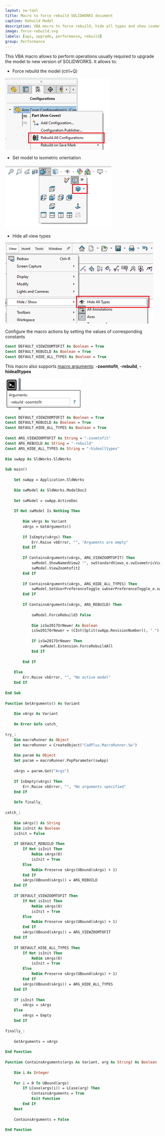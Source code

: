 ```yaml
---
layout: sw-tool
title: Macro to force rebuild SOLIDWORKS document
caption: Rebuild Model
description: VBA macro to force rebuild, hide all types and show isometric view of SOLIDWORKS model
image: force-rebuild.svg
labels: [api, upgrade, performance, rebuild]
group: Performance
---
```

This VBA macro allows to perform operations usually required to upgrade the model to new version of SOLIDWORKS. It allows to:

* Force rebuild the model (ctrl+Q)

![Rebuild all configurations](rebuild-all-configurations.png)

* Set model to isometric orientation

![Zoom to fit](zoom-to-fit.png)

* Hide all view types

![Hide all types](view-hide-all-types.png)

Configure the macro actions by setting the values of corresponding constants

~~~ vb
Const DEFAULT_VIEWZOOMTOFIT As Boolean = True
Const DEFAULT_REBUILD As Boolean = True
Const DEFAULT_HIDE_ALL_TYPES As Boolean = True
~~~

This macro also supports [macro arguments](https://cadplus.xarial.com/macro-arguments/): **-zoomtofit**, **-rebuild**, **-hidealltypes**

![Macro arguments specified in Batch+](batch-plus-arguments.png)

~~~ vb
Const DEFAULT_VIEWZOOMTOFIT As Boolean = True
Const DEFAULT_REBUILD As Boolean = True
Const DEFAULT_HIDE_ALL_TYPES As Boolean = True

Const ARG_VIEWZOOMTOFIT As String = "-zoomtofit"
Const ARG_REBUILD As String = "-rebuild"
Const ARG_HIDE_ALL_TYPES As String = "-hidealltypes"

Dim swApp As SldWorks.SldWorks

Sub main()

    Set swApp = Application.SldWorks
    
    Dim swModel As SldWorks.ModelDoc2
    
    Set swModel = swApp.ActiveDoc
    
    If Not swModel Is Nothing Then
    
        Dim vArgs As Variant
        vArgs = GetArguments()
        
        If IsEmpty(vArgs) Then
            Err.Raise vbError, "", "Arguments are empty"
        End If
        
        If ContainsArguments(vArgs, ARG_VIEWZOOMTOFIT) Then
            swModel.ShowNamedView2 "", swStandardViews_e.swIsometricView
            swModel.ViewZoomtofit2
        End If
        
        If ContainsArguments(vArgs, ARG_HIDE_ALL_TYPES) Then
            swModel.SetUserPreferenceToggle swUserPreferenceToggle_e.swViewDisplayHideAllTypes, True
        End If
        
        If ContainsArguments(vArgs, ARG_REBUILD) Then
        
            swModel.ForceRebuild3 False
            
            Dim isSw2017OrNewer As Boolean
            isSw2017OrNewer = (CInt(Split(swApp.RevisionNumber(), ".")(0))) >= 25
            
            If isSw2017OrNewer Then
                swModel.Extension.ForceRebuildAll
            End If
            
        End If
    
    Else
        Err.Raise vbError, "", "No active model"
    End If
    
End Sub

Function GetArguments() As Variant
    
    Dim vArgs As Variant
    
    On Error GoTo catch_
    
try_:
    Dim macroRunner As Object
    Set macroRunner = CreateObject("CadPlus.MacroRunner.Sw")
    
    Dim param As Object
    Set param = macroRunner.PopParameter(swApp)
        
    vArgs = param.Get("Args")
        
    If IsEmpty(vArgs) Then
        Err.Raise vbError, "", "No arguments specified"
    End If
    
    GoTo finally_
    
catch_:
    
    Dim sArgs() As String
    Dim isInit As Boolean
    isInit = False
    
    If DEFAULT_REBUILD Then
        If Not isInit Then
            ReDim sArgs(0)
            isInit = True
        Else
            ReDim Preserve sArgs(UBound(sArgs) + 1)
        End If
        sArgs(UBound(sArgs)) = ARG_REBUILD
    End If
    
    If DEFAULT_VIEWZOOMTOFIT Then
        If Not isInit Then
            ReDim sArgs(0)
            isInit = True
        Else
            ReDim Preserve sArgs(UBound(sArgs) + 1)
        End If
        sArgs(UBound(sArgs)) = ARG_VIEWZOOMTOFIT
    End If
    
    If DEFAULT_HIDE_ALL_TYPES Then
        If Not isInit Then
            ReDim sArgs(0)
            isInit = True
        Else
            ReDim Preserve sArgs(UBound(sArgs) + 1)
        End If
        sArgs(UBound(sArgs)) = ARG_HIDE_ALL_TYPES
    End If
    
    If isInit Then
        vArgs = sArgs
    Else
        vArgs = Empty
    End If
    
finally_:

    GetArguments = vArgs
    
End Function

Function ContainsArguments(args As Variant, arg As String) As Boolean

    Dim i As Integer
    
    For i = 0 To UBound(args)
        If LCase(args(i)) = LCase(arg) Then
            ContainsArguments = True
            Exit Function
        End If
    Next
    
    ContainsArguments = False
    
End Function
~~~


